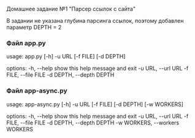 Домашнее задание №1 "Парсер ссылок с сайта"

В задании не указана глубина парсинга ссылок, поэтому добавлен параметр DEPTH = 2

<h3>Файл app.py</h3>

usage: app.py [-h] -u URL [-f FILE] [-d DEPTH]

options:
  -h, --help            show this help message and exit
  -u URL, --url URL
  -f FILE, --file FILE
  -d DEPTH, --depth DEPTH

<h3>Файл app-async.py</h3>
usage: app-async.py [-h] -u URL [-f FILE] [-d DEPTH] [-w WORKERS]

options:
  -h, --help            show this help message and exit
  -u URL, --url URL
  -f FILE, --file FILE
  -d DEPTH, --depth DEPTH
  -w WORKERS, --workers WORKERS
